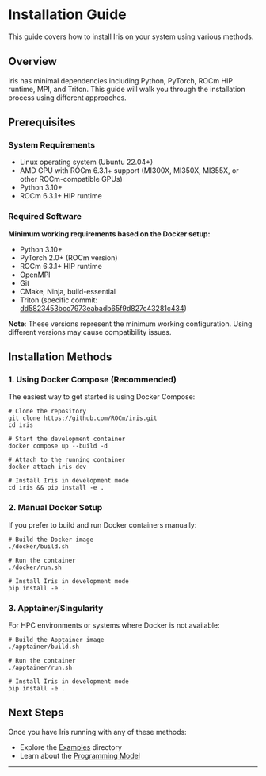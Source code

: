 # Installation Guide

This guide covers how to install Iris on your system using various methods.

## Overview

Iris has minimal dependencies including Python, PyTorch, ROCm HIP runtime, MPI, and Triton. This guide will walk you through the installation process using different approaches.

## Prerequisites

### System Requirements

- Linux operating system (Ubuntu 22.04+)
- AMD GPU with ROCm 6.3.1+ support (MI300X, MI350X, MI355X, or other ROCm-compatible GPUs)
- Python 3.10+
- ROCm 6.3.1+ HIP runtime

### Required Software

**Minimum working requirements based on the Docker setup:**

- Python 3.10+
- PyTorch 2.0+ (ROCm version)
- ROCm 6.3.1+ HIP runtime
- OpenMPI
- Git
- CMake, Ninja, build-essential
- Triton (specific commit: [dd5823453bcc7973eabadb65f9d827c43281c434](https://github.com/triton-lang/triton/tree/dd5823453bcc7973eabadb65f9d827c43281c434))

**Note**: These versions represent the minimum working configuration. Using different versions may cause compatibility issues.

## Installation Methods

### 1. Using Docker Compose (Recommended)

The easiest way to get started is using Docker Compose:

```shell
# Clone the repository
git clone https://github.com/ROCm/iris.git
cd iris

# Start the development container
docker compose up --build -d

# Attach to the running container
docker attach iris-dev

# Install Iris in development mode
cd iris && pip install -e .
```

### 2. Manual Docker Setup

If you prefer to build and run Docker containers manually:

```shell
# Build the Docker image
./docker/build.sh

# Run the container
./docker/run.sh

# Install Iris in development mode
pip install -e .
```


### 3. Apptainer/Singularity

For HPC environments or systems where Docker is not available:

```shell
# Build the Apptainer image
./apptainer/build.sh

# Run the container
./apptainer/run.sh

# Install Iris in development mode
pip install -e .
```


## Next Steps

Once you have Iris running with any of these methods:

- Explore the [Examples](../reference/examples.md) directory
- Learn about the [Programming Model](../conceptual/programming-model.md)

---